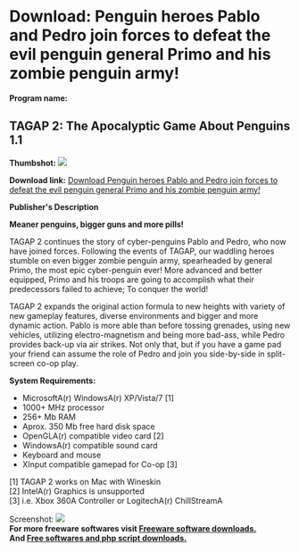 # Download: Penguin heroes Pablo and Pedro join forces to defeat the evil penguin general Primo and his zombie penguin army!

**Program name:**

## TAGAP 2: The Apocalyptic Game About Penguins 1.1

  
**Thumbshot:** ![](http://www.freewarefiles.com/screenshot/tagap2_md.jpg)   
  
**Download link:** [Download Penguin heroes Pablo and Pedro join forces to defeat the evil penguin general Primo and his zombie penguin army!](http://freesoftwares.boysofts.com/TAGAP-2-The-Apocalyptic-Game-About-Penguins_program_69777.html)  
  


**Publisher's Description**  
  


**Meaner penguins, bigger guns and more pills!**

TAGAP 2 continues the story of cyber-penguins Pablo and Pedro, who now have joined forces. Following the events of TAGAP, our waddling heroes stumble on even bigger zombie penguin army, spearheaded by general Primo, the most epic cyber-penguin ever! More advanced and better equipped, Primo and his troops are going to accomplish what their predecessors failed to achieve; To conquer the world! 

TAGAP 2 expands the original action formula to new heights with variety of new gameplay features, diverse environments and bigger and more dynamic action. Pablo is more able than before tossing grenades, using new vehicles, utilizing electro-magnetism and being more bad-ass, while Pedro provides back-up via air strikes. Not only that, but if you have a game pad your friend can assume the role of Pedro and join you side-by-side in split-screen co-op play.

**System Requirements:**

  * MicrosoftA(r) WindowsA(r) XP/Vista/7 [1]
  * 1000+ MHz processor
  * 256+ Mb RAM
  * Aprox. 350 Mb free hard disk space
  * OpenGLA(r) compatible video card [2]
  * WindowsA(r) compatible sound card
  * Keyboard and mouse
  * XInput compatible gamepad for Co-op [3]  
  
[1] TAGAP 2 works on Mac with Wineskin   
[2] IntelA(r) Graphics is unsupported   
[3] i.e. Xbox 360A Controller or LogitechA(r) ChillStreamA

  
  
Screenshot: ![](http://www.freewarefiles.com/screenshot/tagap2.jpg)   
**For more freeware softwares visit [Freeware software downloads.](http://freesoftwares.boysofts.com/)**   
**And [Free softwares and php script downloads.](http://www.boysofts.com/)**
